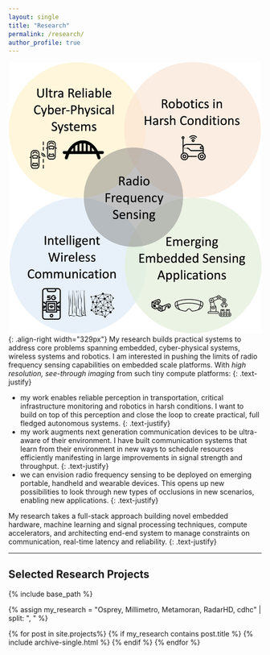 ```yaml
---
layout: single
title: "Research"
permalink: /research/
author_profile: true
---
```


 ![image-center](/images/research_themes.jpg){: .align-right width="329px"} My research builds practical systems to address core problems spanning embedded, cyber-physical systems, wireless systems and robotics. I am interested in pushing the limits of radio frequency sensing capabilities on embedded scale platforms. With *high resolution, see-through imaging* from such tiny compute platforms: 
 {: .text-justify}
 - my work enables reliable perception in transportation, critical infrastructure monitoring and robotics in harsh conditions. I want to build on top of this perception and close the loop to create practical, full fledged autonomous systems.
 {: .text-justify} 
 - my work augments next generation communication devices to be ultra-aware of their environment. I have built communication systems that learn from their environment in new ways to schedule resources efficiently manifesting in large improvements in signal strength and throughput.
{: .text-justify}
 - we can envision radio frequency sensing to be deployed on emerging portable, handheld and wearable devices. This opens up new possibilities to look through new types of occlusions in new scenarios, enabling new applications.
{: .text-justify}

My research takes a full-stack approach building novel embedded hardware, machine learning and signal processing techniques, compute accelerators, and architecting end-end system to manage constraints on communication, real-time latency and reliability.
{: .text-justify}

---

## Selected Research Projects

{% include base_path %}

{% assign my_research = "Osprey, Millimetro, Metamoran, RadarHD, cdhc" | split: ", " %}

{% for post in site.projects%}
  {% if my_research contains post.title %}
  	{% include archive-single.html %}
  {% endif %}
{% endfor %}